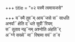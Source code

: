 +++
title = "०२ यस्मै त्वमायजसे"

+++
य᳓स्मै तुव᳓म् आय᳓जसे स᳓ साधति  
अनर्वा᳓ क्षेति द᳓धते सुवी᳓रियम्  
स᳓ तूताव नइ᳓नम् अश्नोति अंहति᳓र्  
अ᳓ग्ने सख्ये᳓ मा᳓ रिषामा वयं᳓ त᳓व